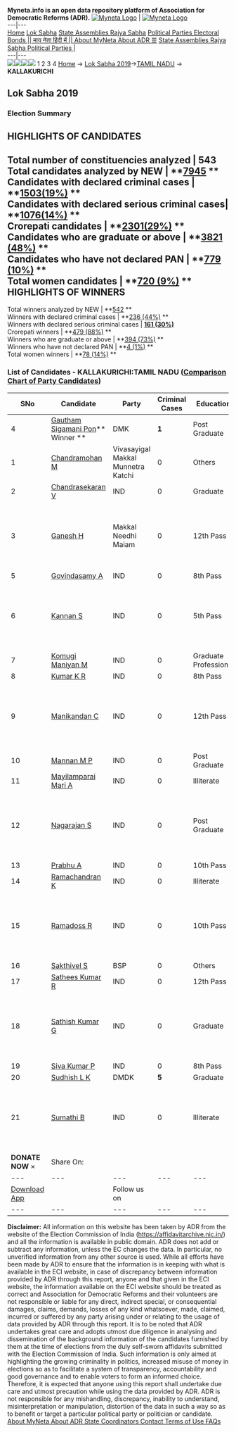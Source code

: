 **Myneta.info is an open data repository platform of Association for Democratic Reforms (ADR).**
[![Myneta Logo](https://www.myneta.info/lib/img/myneta-logo.png)](https://www.myneta.info/) | [![Myneta Logo](https://www.myneta.info/lib/img/adr-logo.png)](https://adrindia.org)  
---|---  
[Home](https://www.myneta.info/) [Lok Sabha](https://www.myneta.info/#ls "Lok Sabha") [ State Assemblies ](https://www.myneta.info/#sa "State Assemblies") [Rajya Sabha](https://www.myneta.info/#rs "Rajya Sabha") [Political Parties ](https://www.myneta.info/party "Political Parties") [ Electoral Bonds ](https://www.myneta.info/electoral_bonds "Electoral Bonds") [ || माय नेता हिंदी में || ](https://translate.google.co.in/translate?prev=hp&hl=en&js=y&u=www.myneta.info&sl=en&tl=hi&history_state0=) [ About MyNeta ](https://adrindia.org/content/about-myneta) [ About ADR ](https://adrindia.org/about-adr/who-we-are) [☰](javascript:void\(0\))
[ State Assemblies ](https://www.myneta.info/#sa "State Assemblies") [ Rajya Sabha ](https://www.myneta.info/#rs "Rajya Sabha") [ Political Parties ](https://www.myneta.info/party "Political Parties")
|   
---|---  
![](https://www.myneta.info/lib/img/banner/banner-1.png)![](https://www.myneta.info/lib/img/banner/banner-2.png)![](https://www.myneta.info/lib/img/banner/banner-3.png)![](https://www.myneta.info/lib/img/banner/banner-4.png)
1  2  3  4 
[Home](https://www.myneta.info/) → [Lok Sabha 2019](https://www.myneta.info/LokSabha2019/)→[TAMIL NADU](https://www.myneta.info/LokSabha2019/index.php?action=show_constituencies&state_id=55) → **KALLAKURICHI**
### 
## Lok Sabha 2019
###  Election Summary 
HIGHLIGHTS OF CANDIDATES  
---  
Total number of constituencies analyzed |  543   
Total candidates analyzed by NEW | **[7945](https://www.myneta.info/LokSabha2019/index.php?action=summary&subAction=candidates_analyzed&sort=candidate#summary) **  
Candidates with declared criminal cases | **[1503(19%)](https://www.myneta.info/LokSabha2019/index.php?action=summary&subAction=crime&sort=candidate#summary) **  
Candidates with declared serious criminal cases| **[1076(14%)](https://www.myneta.info/LokSabha2019/index.php?action=summary&subAction=serious_crime&sort=candidate#summary) **  
Crorepati candidates | **[2301(29%)](https://www.myneta.info/LokSabha2019/index.php?action=summary&subAction=crorepati&sort=candidate#summary) **  
Candidates who are graduate or above | **[3821 (48%)](https://www.myneta.info/LokSabha2019/index.php?action=summary&subAction=education&sort=candidate#summary) **  
Candidates who have not declared PAN | **[779 (10%)](https://www.myneta.info/LokSabha2019/index.php?action=summary&subAction=without_pan&sort=candidate#summary) **  
Total women candidates | **[720 (9%)](https://www.myneta.info/LokSabha2019/index.php?action=summary&subAction=women_candidate&sort=candidate#summary) **  
HIGHLIGHTS OF WINNERS  
---  
Total winners analyzed by NEW | **[542](https://www.myneta.info/LokSabha2019/index.php?action=summary&subAction=winner_analyzed&sort=candidate#summary) **  
Winners with declared criminal cases | **[236 (44%)](https://www.myneta.info/LokSabha2019/index.php?action=summary&subAction=winner_crime&sort=candidate#summary) **  
Winners with declared serious criminal cases | **[161 (30%)](https://www.myneta.info/LokSabha2019/index.php?action=summary&subAction=winner_serious_crime&sort=candidate#summary)**  
Crorepati winners | **[479 (88%)](https://www.myneta.info/LokSabha2019/index.php?action=summary&subAction=winner_crorepati&sort=candidate#summary) **  
Winners who are graduate or above | **[394 (73%)](https://www.myneta.info/LokSabha2019/index.php?action=summary&subAction=winner_education&sort=candidate#summary) **  
Winners who have not declared PAN | **[4 (1%)](https://www.myneta.info/LokSabha2019/index.php?action=summary&subAction=winner_without_pan&sort=candidate#summary) **  
Total women winners | **[78 (14%)](https://www.myneta.info/LokSabha2019/index.php?action=summary&subAction=winner_women&sort=candidate#summary) **  
### List of Candidates - KALLAKURICHI:TAMIL NADU ([Comparison Chart of Party Candidates](https://www.myneta.info/LokSabha2019/comparisonchart.php?constituency_id=819))
SNo | Candidate| Party| Criminal Cases| Education| Age| Total Assets| Liabilities  
---|---|---|---|---|---|---|---  
4  | [Gautham Sigamani Pon](https://www.myneta.info/LokSabha2019/candidate.php?candidate_id=7594)** Winner ** | DMK | **1** | Post Graduate| 44 | Rs 47,11,86,830 ~ 47 Crore+ | Rs 8,11,31,909 ~ 8 Crore+  
1  | [Chandramohan M](https://www.myneta.info/LokSabha2019/candidate.php?candidate_id=7596) | Vivasayigal Makkal Munnetra Katchi | 0 | Others| 48 | Rs 10,35,000 ~ 10 Lacs+ | Rs 0 ~   
2  | [Chandrasekaran V](https://www.myneta.info/LokSabha2019/candidate.php?candidate_id=7589) | IND | 0 | Graduate| 49 | Rs 88,38,575 ~ 88 Lacs+ | Rs 10,62,000 ~ 10 Lacs+  
3  | [Ganesh H](https://www.myneta.info/LokSabha2019/candidate.php?candidate_id=7602) | Makkal Needhi Maiam | 0 | 12th Pass| 40 | ![](https://myneta.info/image_v2.php?myneta_folder=LokSabha2019&candidate_id=7602&col=ta) | ![](https://myneta.info/image_v2.php?myneta_folder=LokSabha2019&candidate_id=7602&col=lia)  
5  | [Govindasamy A](https://www.myneta.info/LokSabha2019/candidate.php?candidate_id=4743) | IND | 0 | 8th Pass| 54 | Rs 4,60,000 ~ 4 Lacs+ | Rs 2,45,500 ~ 2 Lacs+  
6  | [Kannan S](https://www.myneta.info/LokSabha2019/candidate.php?candidate_id=7597) | IND | 0 | 5th Pass| 42 | ![](https://myneta.info/image_v2.php?myneta_folder=LokSabha2019&candidate_id=7597&col=ta) | ![](https://myneta.info/image_v2.php?myneta_folder=LokSabha2019&candidate_id=7597&col=lia)  
7  | [Komugi Maniyan M](https://www.myneta.info/LokSabha2019/candidate.php?candidate_id=7607) | IND | 0 | Graduate Professional| 69 | Rs 1,04,87,161 ~ 1 Crore+ | Rs 4,00,000 ~ 4 Lacs+  
8  | [Kumar K R](https://www.myneta.info/LokSabha2019/candidate.php?candidate_id=7590) | IND | 0 | 8th Pass| 43 | Rs 30,67,000 ~ 30 Lacs+ | Rs 0 ~   
9  | [Manikandan C](https://www.myneta.info/LokSabha2019/candidate.php?candidate_id=7593) | IND | 0 | 12th Pass| 36 | ![](https://myneta.info/image_v2.php?myneta_folder=LokSabha2019&candidate_id=7593&col=ta) | ![](https://myneta.info/image_v2.php?myneta_folder=LokSabha2019&candidate_id=7593&col=lia)  
10  | [Mannan M P](https://www.myneta.info/LokSabha2019/candidate.php?candidate_id=7601) | IND | 0 | Post Graduate| 58 | Rs 13,16,969 ~ 13 Lacs+ | Rs 0 ~   
11  | [Mayilamparai Mari A](https://www.myneta.info/LokSabha2019/candidate.php?candidate_id=7588) | IND | 0 | Illiterate| 42 | Rs 18,00,000 ~ 18 Lacs+ | Rs 0 ~   
12  | [Nagarajan S](https://www.myneta.info/LokSabha2019/candidate.php?candidate_id=7610) | IND | 0 | Post Graduate| 26 | ![](https://myneta.info/image_v2.php?myneta_folder=LokSabha2019&candidate_id=7610&col=ta) | ![](https://myneta.info/image_v2.php?myneta_folder=LokSabha2019&candidate_id=7610&col=lia)  
13  | [Prabhu A](https://www.myneta.info/LokSabha2019/candidate.php?candidate_id=7598) | IND | 0 | 10th Pass| 38 | Rs 3,40,000 ~ 3 Lacs+ | Rs 0 ~   
14  | [Ramachandran K](https://www.myneta.info/LokSabha2019/candidate.php?candidate_id=7612) | IND | 0 | Illiterate| 46 | Rs 50,000 ~ 50 Thou+ | Rs 0 ~   
15  | [Ramadoss R](https://www.myneta.info/LokSabha2019/candidate.php?candidate_id=7613) | IND | 0 | 10th Pass| 40 | ![](https://myneta.info/image_v2.php?myneta_folder=LokSabha2019&candidate_id=7613&col=ta) | ![](https://myneta.info/image_v2.php?myneta_folder=LokSabha2019&candidate_id=7613&col=lia)  
16  | [Sakthivel S](https://www.myneta.info/LokSabha2019/candidate.php?candidate_id=5262) | BSP | 0 | Others| 55 | Rs 22,36,500 ~ 22 Lacs+ | Rs 0 ~   
17  | [Sathees Kumar R](https://www.myneta.info/LokSabha2019/candidate.php?candidate_id=7592) | IND | 0 | 12th Pass| 40 | Rs 67,45,000 ~ 67 Lacs+ | Rs 1,50,000 ~ 1 Lacs+  
18  | [Sathish Kumar G](https://www.myneta.info/LokSabha2019/candidate.php?candidate_id=7606) | IND | 0 | Graduate| 30 | ![](https://myneta.info/image_v2.php?myneta_folder=LokSabha2019&candidate_id=7606&col=ta) | ![](https://myneta.info/image_v2.php?myneta_folder=LokSabha2019&candidate_id=7606&col=lia)  
19  | [Siva Kumar P](https://www.myneta.info/LokSabha2019/candidate.php?candidate_id=7609) | IND | 0 | 8th Pass| 49 | Rs 39,61,000 ~ 39 Lacs+ | Rs 81,000 ~ 81 Thou+  
20  | [Sudhish L K](https://www.myneta.info/LokSabha2019/candidate.php?candidate_id=5265) | DMDK | **5** | Graduate| 51 | Rs 60,17,47,124 ~ 60 Crore+ | Rs 17,52,46,855 ~ 17 Crore+  
21  | [Sumathi B](https://www.myneta.info/LokSabha2019/candidate.php?candidate_id=7604) | IND | 0 | Illiterate| 33 | ![](https://myneta.info/image_v2.php?myneta_folder=LokSabha2019&candidate_id=7604&col=ta) | ![](https://myneta.info/image_v2.php?myneta_folder=LokSabha2019&candidate_id=7604&col=lia)  
|  **DONATE NOW** × |  Share On:  | [](https://api.whatsapp.com/send?text=https%3A%2F%2Fmyneta.info%2Fpunjab2022%2Findex.php%3Faction%3Dshow_constituencies%26state_id%3D19) | [](https://www.facebook.com/sharer/sharer.php?u=https%3A%2F%2Fmyneta.info%2Fpunjab2022%2Findex.php%3Faction%3Dshow_constituencies%26state_id%3D19) | [](https://twitter.com/share?url=https%3A%2F%2Fmyneta.info%2Fpunjab2022%2Findex.php%3Faction%3Dshow_constituencies%26state_id%3D19)  
---|---|---|---|---  
| [ Download App ](https://play.google.com/store/apps/details?id=com.webrosoft.myneta1&pcampaignid=pcampaignidMKT-Other-global-all-co-prtnr-py-PartBadge-Mar2515-1) | [](https://play.google.com/store/apps/details?id=com.webrosoft.myneta1&pcampaignid=pcampaignidMKT-Other-global-all-co-prtnr-py-PartBadge-Mar2515-1) |  Follow us on  | [](https://www.facebook.com/adrindia.org/) | [](https://twitter.com/adrspeaks) | [](https://groups.google.com/g/national-election-watch?hl=en&pli=1) | [](https://www.instagram.com/adrspeaks/) | [](https://www.youtube.com/user/adrspeaks) | [](https://sharechat.com/profile/adrspeaks)  
---|---|---|---|---|---|---|---|---  
**Disclaimer:** All information on this website has been taken by ADR from the website of the Election Commission of India (https://affidavitarchive.nic.in/) and all the information is available in public domain. ADR does not add or subtract any information, unless the EC changes the data. In particular, no unverified information from any other source is used. While all efforts have been made by ADR to ensure that the information is in keeping with what is available in the ECI website, in case of discrepancy between information provided by ADR through this report, anyone and that given in the ECI website, the information available on the ECI website should be treated as correct and Association for Democratic Reforms and their volunteers are not responsible or liable for any direct, indirect special, or consequential damages, claims, demands, losses of any kind whatsoever, made, claimed, incurred or suffered by any party arising under or relating to the usage of data provided by ADR through this report. It is to be noted that ADR undertakes great care and adopts utmost due diligence in analysing and dissemination of the background information of the candidates furnished by them at the time of elections from the duly self-sworn affidavits submitted with the Election Commission of India. Such information is only aimed at highlighting the growing criminality in politics, increased misuse of money in elections so as to facilitate a system of transparency, accountability and good governance and to enable voters to form an informed choice. Therefore, it is expected that anyone using this report shall undertake due care and utmost precaution while using the data provided by ADR. ADR is not responsible for any mishandling, discrepancy, inability to understand, misinterpretation or manipulation, distortion of the data in such a way so as to benefit or target a particular political party or politician or candidate. 
[ About MyNeta ](https://adrindia.org/content/about-myneta) [ About ADR ](https://adrindia.org/about-adr/who-we-are) [ State Coordinators ](https://adrindia.org/about-adr/state-coordinators) [ Contact ](https://adrindia.org/contact-us) [ Terms of Use ](https://adrindia.org/content/adr-terms-use) [ FAQs ](https://adrindia.org/content/faqs)
